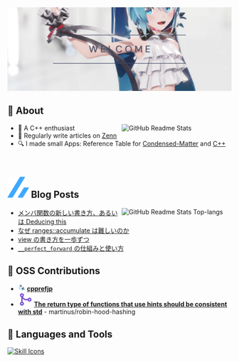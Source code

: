 ![Cover Image](image/Cover%20w%20Miku.png)

## 🐳 About

<p><a href="https://github.com/anuraghazra/github-readme-stats">
  <img align="right" width="49%" src="https://github-readme-stats.vercel.app/api?username=acd1034&show_icons=ture&include_all_commits=true" alt="GitHub Readme Stats" />
</a></p>

- 🤩 A C++ enthusiast
- 📘 Regularly write articles on [Zenn](https://zenn.dev/acd1034)
- 🔍 I made small Apps: Reference Table for [Condensed-Matter](https://acd1034.github.io/app/cond-mat/) and [C++](https://acd1034.github.io/app/cpp/)
<!-- - 💼 [RESUME](https://www.resume.id/acd1034) -->
<br>

## <img src="image/zenn.svg"/> Blog Posts

<p><a href="https://github.com/anuraghazra/github-readme-stats">
  <img align="right" width="49%" src="https://github-readme-stats.vercel.app/api/top-langs/?username=acd1034&layout=compact&langs_count=6" alt="GitHub Readme Stats Top-langs" />
</a></p>

<!-- BLOG-POST-LIST:START -->
- [メンバ関数の新しい書き方、あるいは Deducing this](https://zenn.dev/acd1034/articles/221117-deducing-this)
- [なぜ ranges::accumulate は難しいのか](https://zenn.dev/acd1034/articles/221006-why-ranges-accumulate-is-difficult)
- [view の書き方を一歩ずつ](https://zenn.dev/acd1034/articles/220916-how-to-write-views)
- [`__perfect_forward` の仕組みと使い方](https://zenn.dev/acd1034/articles/509b011bdf9917)
<!-- BLOG-POST-LIST:END -->

## 💓 OSS Contributions

- <img src="image/cpprefjp.svg" height="16"/> [**cpprefjp**](https://github.com/cpprefjp/site/commits?author=acd1034)
- <img src="image/git-merge.svg"/> [**The return type of functions that use hints should be consistent with std**](https://github.com/martinus/robin-hood-hashing/pull/138) - martinus/robin-hood-hashing

## 🔧 Languages and Tools

<p><a href="https://github.com/tandpfun/skill-icons">
  <img src="https://skillicons.dev/icons?i=c,cpp,cmake,haskell,rust,py,css,html,js,git,github,githubactions,gitlab,latex,linux,md,regex,vscode&theme=light&perline=9" alt="Skill Icons" />
</a></p>
